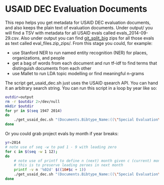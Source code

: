 USAID DEC Evaluation Documents
==============================

This repo helps you get metadata for USAID DEC evaluation documents, and also keeps the plain text of evaluation documents.
Under output/ you will find a TSV with metadata for all USAID evals called evals_2014-09-29.csv.
Also under output you can find [git_split_big](https://github.com/albert-decatur/git-split-big) zips for all those evals as text called eval_files.zip_zips/.
From this stage you could, for example:

* use Stanford NER to run named entity recognition (NER) for places, organizations, and people
* get a bag of words from each document and run tf-idf to find terms that distinguish documents from each other
* use Mallet to run LDA topic modelling or find meaningful n-grams

The script get_usaid_dec.sh just uses the USAID qsearch API.
You can hand it an arbitrary search string.
You can run this script in a loop by year like so:


```bash
outdir=output
rm -r $outdir 2>/dev/null
mkdir $outdir
for yr in $(seq 1947 2014)
do 
	./get_usaid_dec.sh "(Documents.Bibtype_Name:((\"Special Evaluation\") OR (\"Final Evaluation Report\"))) AND (Documents.Date_of_Publication_Freeforrm:($yr))" > $outdir/${yr}.csv
done
```

Or you could grab project evals by month if year breaks:


```bash
yr=2014
# note use of seq -w to pad 1 - 9 with leading zero
for c in $(seq -w 1 12);
do 
	# note use of printf to define n (next) month given c (current) month
	# this is to preserve leading zeroes in next month
	printf -v n '%02d' $((10#$c + 1))
	./get_usaid_dec.sh "(Documents.Bibtype_Name:((\"Special Evaluation\") OR (\"Final Evaluation Report\"))) AND datecreated:([${yr}${c}01000000 TO ${yr}${n}01000000])" > output/${yr}${c}${n}.csv
done
```

